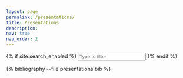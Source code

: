 ```yaml
---
layout: page
permalink: /presentations/
title: Presentations
description:
nav: true
nav_order: 2
---
```


<!-- _pages/presentations.md -->

{% if site.search_enabled %}
<input type="text" id="bibsearch" spellcheck="false" autocomplete="off" class="search bibsearch-form-input" placeholder="Type to filter">
{% endif %}

<div class="publications">

{% bibliography --file presentations.bib %}

</div>
